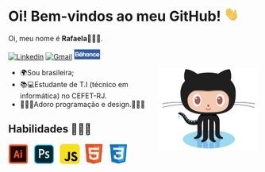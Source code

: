 # Oi! Bem-vindos ao meu GitHub! <img src="Imagens/Hi.gif" alt="Hi!" width="30">

Oi, meu nome é **Rafaela**🙋🏻‍♀️.

[![Linkedin](https://img.shields.io/badge/-LinkedIn-blue?style=flat&logo=Linkedin&logoColor=white)](https://www.linkedin.com/in/rafaela-bezerra-9a7693211/) [![Gmail](https://img.shields.io/badge/-Gmail-c14438?style=flat&logo=Gmail&logoColor=white)](mailto:rafaelabezerra2004@gmail.com) [<img src="Imagens/Behance-Logo.png" alt="Behance" width="52">](https://www.behance.net/rafaelabf/)

<img src="Imagens/Octocat.png" alt="Octocat" width="200" align="right">

 - 🌍Sou brasileira;
 - 📚💻Estudante de T.I (técnico em informática) no CEFET-RJ.
 - 👩🏻‍💻Adoro programação e design.👩🏻‍🎨

## Habilidades 👩🏻‍🎓 

<img src="Imagens/Adobe-Illustrator-Logo.png" alt="Illustrator" width="40">&nbsp;&nbsp; <img src="Imagens/Adobe-Photoshop-Logo.png" alt="Photoshop" width="40">&nbsp;&nbsp; <img src="Imagens/Logo-JS.png" alt="JavaScript" width="40">&nbsp;&nbsp; <img src="Imagens/html5-logo.png" alt="HTML" width="35">&nbsp;&nbsp; <img src="Imagens/CSS-Logo.png" alt="CSS" width="40">